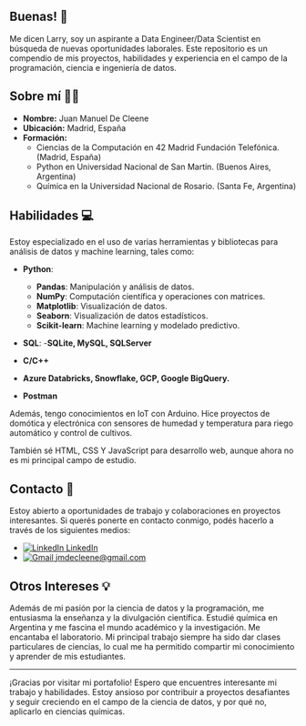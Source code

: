 ## Buenas! 👋

Me dicen Larry, soy un aspirante a Data Engineer/Data Scientist en búsqueda de nuevas oportunidades laborales.
Este repositorio es un compendio de mis proyectos, habilidades y experiencia en el campo de la programación, ciencia e ingeniería de datos.

## Sobre mí 🧑‍🏫

- **Nombre:** Juan Manuel De Cleene
- **Ubicación:** Madrid, España
- **Formación:**
  - Ciencias de la Computación en 42 Madrid Fundación Telefónica. (Madrid, España)
  - Python en Universidad Nacional de San Martín. (Buenos Aires, Argentina)
  - Química en la Universidad Nacional de Rosario. (Santa Fe, Argentina)

## Habilidades 💻

Estoy especializado en el uso de varias herramientas y bibliotecas para análisis de datos y machine learning, tales como:

- **Python**:
  - **Pandas**: Manipulación y análisis de datos.
  - **NumPy**: Computación científica y operaciones con matrices.
  - **Matplotlib**: Visualización de datos.
  - **Seaborn**: Visualización de datos estadísticos.
  - **Scikit-learn**: Machine learning y modelado predictivo.
 
- **SQL**:
  -**SQLite, MySQL, SQLServer**
- **C/C++**
- **Azure Databricks, Snowflake, GCP, Google BigQuery.**
- **Postman**

Además, tengo conocimientos en IoT con Arduino.
Hice proyectos de domótica y electrónica con sensores de humedad y temperatura para riego automático y control de cultivos.

También sé HTML, CSS Y JavaScript para desarrollo web, aunque ahora no es mi principal campo de estudio.

## Contacto 📧

Estoy abierto a oportunidades de trabajo y colaboraciones en proyectos interesantes. Si querés ponerte en contacto conmigo, podés hacerlo a través de los siguientes medios:

- [![LinkedIn](https://skillicons.dev/icons?i=linkedin) LinkedIn](https://www.linkedin.com/in/juan-manuel-de-cleene/)
- [![Gmail](https://skillicons.dev/icons?i=gmail) jmdecleene@gmail.com](mailto:jmdecleene@gmail.com)
## Otros Intereses 💡

Además de mi pasión por la ciencia de datos y la programación, me entusiasma la enseñanza y la divulgación científica.
Estudié química en Argentina y me fascina el mundo académico y la investigación. Me encantaba el laboratorio.
Mi principal trabajo siempre ha sido dar clases particulares de ciencias, lo cual me ha permitido compartir mi conocimiento y aprender de mis estudiantes.

---

¡Gracias por visitar mi portafolio!
Espero que encuentres interesante mi trabajo y habilidades. Estoy ansioso por contribuir a proyectos desafiantes y seguir creciendo en el campo de la ciencia de datos, y por qué no, aplicarlo en ciencias químicas.
